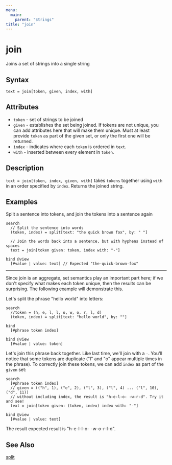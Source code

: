 ```yaml
---
menu:
  main:
    parent: "Strings"
title: "join"
---
```


# join

Joins a set of strings into a single string 

## Syntax

```eve
text = join[token, given, index, with]
```

## Attributes

- `token` - set of strings to be joined
- `given` - establishes the set being joined. If tokens are not unique, you can add attributes here that will make them unique. Must at least provide `token` as part of the given set, or only the first one will be returned.
- `index` - indicates where each `token` is ordered in `text`.
- `with` - inserted between every element in `token`.

## Description

`text = join[token, index, given, with]` takes `tokens` together using `with` in an order specified by `index`. Returns the joined string.

## Examples

Split a sentence into tokens, and join the tokens into a sentence again

```eve
search
  // Split the sentence into words
  (token, index) = split[text: "the quick brown fox", by: " "]

  // Join the words back into a sentence, but with hyphens instead of spaces
  text = join[token given: token, index with: "-"]

bind @view
  [#value | value: text] // Expected "the-quick-brown-fox"
```

---

Since join is an aggregate, set semantics play an important part here; if we don't specify what makes each token unique, then the results can be surprising. The following example will demonstrate this.

Let's split the phrase "hello world" into letters:

```eve
search
  //token = (h, e, l, l, o, w, o, r, l, d)
  (token, index) = split[text: "hello world", by: ""]

bind
  [#phrase token index]

bind @view
  [#value | value: token]
```

Let's join this phrase back together. Like last time, we'll join with a `-`. You'll notice that some tokens are duplicate ("l" and "o" appear multiple times in the phrase). To correctly join these tokens, we can add `index` as part of the `given` set:

```eve
search
  [#phrase token index]
  // given = (("h", 1), ("e", 2), ("l", 3), ("l", 4) ... ("l", 10), ("d", 11)) 
  // without including index, the result is "h-e-l-o- -w-r-d". Try it and see!
  text = join[token given: (token, index) index with: "-"]

bind @view
  [#value | value: text]
```

The result expected result is "h-e-l-l-o- -w-o-r-l-d".

## See Also

[split](../split)